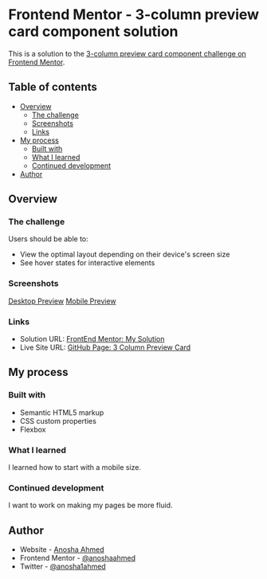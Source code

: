 # Frontend Mentor - 3-column preview card component solution

This is a solution to the [3-column preview card component challenge on Frontend Mentor](https://www.frontendmentor.io/challenges/3column-preview-card-component-pH92eAR2-).

## Table of contents

- [Overview](#overview)
  - [The challenge](#the-challenge)
  - [Screenshots](#screenshots)
  - [Links](#links)
- [My process](#my-process)
  - [Built with](#built-with)
  - [What I learned](#what-i-learned)
  - [Continued development](#continued-development)
- [Author](#author)

## Overview

### The challenge

Users should be able to:

- View the optimal layout depending on their device's screen size
- See hover states for interactive elements

### Screenshots

[Desktop Preview](solution-screenshots/desktop-preview.png)
[Mobile Preview](solution-screenshots/mobile-preview.png)

### Links

- Solution URL: [FrontEnd Mentor: My Solution](https://www.frontendmentor.io/solutions/responsive-flexbox-3column-preview-card-built-mobilefirst-D5rrq8r3M)
- Live Site URL: [GitHub Page: 3 Column Preview Card](https://anoshaahmed.github.io/3-column-preview-card/)

## My process

### Built with

- Semantic HTML5 markup
- CSS custom properties
- Flexbox

### What I learned

I learned how to start with a mobile size.

### Continued development

I want to work on making my pages be more fluid.

## Author

- Website - [Anosha Ahmed](https://www.anoshaahmed.com)
- Frontend Mentor - [@anoshaahmed](https://www.frontendmentor.io/profile/anoshaahmed)
- Twitter - [@anosha1ahmed](https://www.twitter.com/anosha1ahmed)
